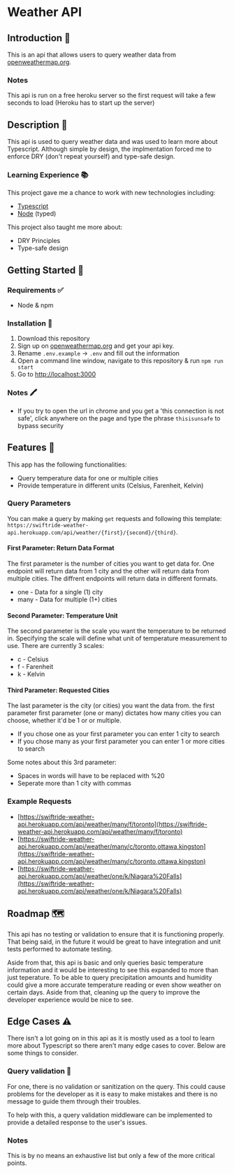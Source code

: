 # Weather API

## Introduction 🎩

This is an api that allows users to query weather data from [openweathermap.org](http://api.openweathermap.org/).

### Notes

This api is run on a free heroku server so the first request will take a few seconds to load (Heroku has to start up the server)

## Description 📝

This api is used to query weather data and was used to learn more about Typescript. Although simple by design, the implmentation forced me to enforce DRY (don't repeat yourself) and type-safe design.

### Learning Experience 📚

This project gave me a chance to work with new technologies including:

- [Typescript](https://www.typescriptlang.org/)
- [Node](https://kubernetes.io/) (typed)

This project also taught me more about:

- DRY Principles
- Type-safe design

## Getting Started 🏁

### Requirements ✅

- Node & npm

### Installation 💾

1. Download this repository
2. Sign up on [openweathermap.org](http://api.openweathermap.org/) and get your api key.
3. Rename `.env.example` -> `.env` and fill out the information
4. Open a command line window, navigate to this repository & run `npm run start`
5. Go to [http://localhost:3000](http://localhost:3000)

### Notes 🖍

- If you try to open the url in chrome and you get a 'this connection is not safe', click anywhere on the page and type the phrase `thisisunsafe` to bypass security

## Features 🧩

This app has the following functionalities:

- Query temperature data for one or multiple cities
- Provide temperature in different units (Celsius, Farenheit, Kelvin)

### Query Parameters

You can make a query by making `get` requests and following this template: `https://swiftride-weather-api.herokuapp.com/api/weather/{first}/{second}/{third}`.

#### First Parameter: Return Data Format

The first parameter is the number of cities you want to get data for. One endpoint will return data from 1 city and the other will return data from multiple cities. The diffrent endpoints will return data in different formats.

- one - Data for a single (1) city
- many - Data for multiple (1+) cities

#### Second Parameter: Temperature Unit

The second parameter is the scale you want the temperature to be returned in. Specifying the scale will define what unit of temperature measurement to use. There are currently 3 scales:

- c - Celsius
- f - Farenheit
- k - Kelvin

#### Third Parameter: Requested Cities

The last parameter is the city (or cities) you want the data from. the first parameter first parameter (one or many) dictates how many cities you can choose, whether it'd be 1 or or multiple.

- If you chose one as your first parameter you can enter 1 city to search
- If you chose many as your first parameter you can enter 1 or more cities to search

Some notes about this 3rd parameter:

- Spaces in words will have to be replaced with %20
- Seperate more than 1 city with commas

### Example Requests

- [https://swiftride-weather-api.herokuapp.com/api/weather/many/f/toronto](https://swiftride-weather-api.herokuapp.com/api/weather/many/f/toronto)
- [https://swiftride-weather-api.herokuapp.com/api/weather/many/c/toronto,ottawa,kingston](https://swiftride-weather-api.herokuapp.com/api/weather/many/c/toronto,ottawa,kingston)
- [https://swiftride-weather-api.herokuapp.com/api/weather/one/k/Niagara%20Falls](https://swiftride-weather-api.herokuapp.com/api/weather/one/k/Niagara%20Falls)

## Roadmap 🗺

This api has no testing or validation to ensure that it is functioning properly. That being said, in the future it would be great to have integration and unit tests performed to automate testing.

Aside from that, this api is basic and only queries basic temperature information and it would be interesting to see this expanded to more than just teperature. To be able to query precipitation amounts and humidity could give a more accurate temperature reading or even show weather on certain days. Aside from that, cleaning up the query to improve the developer experience would be nice to see.

## Edge Cases ⚠️

There isn't a lot going on in this api as it is mostly used as a tool to learn more about Typescript so there aren't many edge cases to cover. Below are some things to consider.

### Query validation 🚩

For one, there is no validation or sanitization on the query. This could cause problems for the developer as it is easy to make mistakes and there is no message to guide them through their troubles.

To help with this, a query validation middleware can be implemented to provide a detailed response to the user's issues.

### Notes

This is by no means an exhaustive list but only a few of the more critical points.
